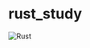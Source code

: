 # rust_study

![Rust](https://github.com/akeboshi/rust_study/workflows/Rust/badge.svg?branch=master)
